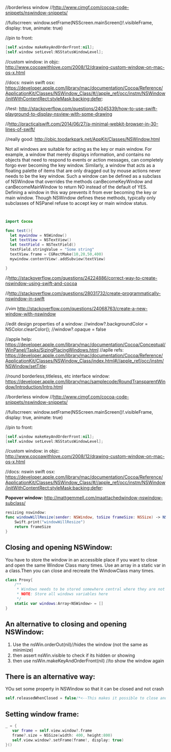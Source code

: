 //borderless window
//http://www.cimgf.com/cocoa-code-snippets/nswindow-snippets/

//fullscrreen: window.setFrame(NSScreen.mainScreen()!.visibleFrame, display: true, animate: true)

//pin to front:
```swift
[self.window makeKeyAndOrderFront:nil];
[self.window setLevel:NSStatusWindowLevel];
```

//custom window: in objc: http://www.cocoawithlove.com/2008/12/drawing-custom-window-on-mac-os-x.html

//docs: nswin swift osx: https://developer.apple.com/library/mac/documentation/Cocoa/Reference/ApplicationKit/Classes/NSWindow_Class/#//apple_ref/occ/instm/NSWindow/initWithContentRect:styleMask:backing:defer:

//test: http://stackoverflow.com/questions/24045339/how-to-use-swift-playground-to-display-nsview-with-some-drawing


//http://practicalswift.com/2014/06/27/a-minimal-webkit-browser-in-30-lines-of-swift/

 //really good: http://objc.toodarkpark.net/AppKit/Classes/NSWindow.html


 Not all windows are suitable for acting as the key or main window.
 For example, a window that merely displays information, and contains no objects that need to respond to events or action messages, can completely forgo ever becoming the key window. Similarly, a window that acts as a floating palette of items that are only dragged out by mouse actions never needs to be the key window. Such a window can be defined as a subclass of NSWindow that overrides the methods canBecomeKeyWindow and canBecomeMainWindow to return NO instead of the default of YES. Defining a window in this way prevents it from ever becoming the key or main window. Though NSWindow defines these methods, typically only subclasses of NSPanel refuse to accept key or main window status.



 ```swift


import Cocoa

func test(){
   let mywindow = NSWindow()
   let textView = NSTextView()
   let textField = NSTextField()
   textField.stringValue = "Some string"
   textView.frame = CGRectMake(10,20,50,400)
   mywindow.contentView!.addSubview(textView)

}

```

 //http://stackoverflow.com/questions/24224886/correct-way-to-create-nswindow-using-swift-and-cocoa

 //http://stackoverflow.com/questions/28031732/create-programmatically-nswindow-in-swift


 //vim http://stackoverflow.com/questions/24068763/create-a-new-window-with-nswindow




 //edit design properties of a window:
 //window?.backgroundColor = NSColor.clearColor();
//window?.opaque = false


//apple help: https://developer.apple.com/library/mac/documentation/Cocoa/Conceptual/WinPanel/Tasks/SizingPlacingWindows.html
//aplle refs: https://developer.apple.com/library/mac/documentation/Cocoa/Reference/ApplicationKit/Classes/NSWindow_Class/index.html#//apple_ref/occ/instm/NSWindow/setTitle:

//round borderless,titleless, etc interface window: https://developer.apple.com/library/mac/samplecode/RoundTransparentWindow/Introduction/Intro.html

//borderless window
//http://www.cimgf.com/cocoa-code-snippets/nswindow-snippets/

//fullscrreen: window.setFrame(NSScreen.mainScreen()!.visibleFrame, display: true, animate: true)

//pin to front:
```swift
[self.window makeKeyAndOrderFront:nil];
[self.window setLevel:NSStatusWindowLevel];
```

//custom window: in objc: http://www.cocoawithlove.com/2008/12/drawing-custom-window-on-mac-os-x.html


//docs: nswin swift osx: https://developer.apple.com/library/mac/documentation/Cocoa/Reference/ApplicationKit/Classes/NSWindow_Class/#//apple_ref/occ/instm/NSWindow/initWithContentRect:styleMask:backing:defer:




**Popover window:**
http://mattgemmell.com/maattachedwindow-nswindow-subclass/


```swift
resizing nswindow:
func windowWillResize(sender: NSWindow, toSize frameSize: NSSize) -> NSSize {
    Swift.print("windowWillResize")
    return frameSize
}
```

## Closing and opening NSWindow:

You have to store the window in an accessible place if you want to close and open the same Window Class many times. Use an array in a static var in a class.Then you can close and recreate the WindowClass many times.

```swift
class Proxy{
    /**
     * Windows needs to be stored somewhere central where they are not re-written over. So that we can close and reopen windows whenever
     * NOTE: Store all windows variables here
     */
    static var windows:Array<NSWindow> = []
}
```

## An alternative to closing and opening NSWindow:

1. Use the nsWin.orderOut(nil)//hides the window (not the same as minimize)
2. then assert nsWin.visible to check if its hidden or showing
3. then use nsWin.makeKeyAndOrderFront(nil) //to show the window again

## There is an alternative way:
YOu set some property in NSWindow so that it can be closed and not crash

```swift
self.releasedWhenClosed = false/*<--This makes it possible to close and open the same window programtically, true for panels, false for unique docwin etc*/
```


## Setting window frame:

```swift
_ = {
   var frame = self.view.window?.frame
   frame?.size = NSSize(width: 400, height:800)
   self.view.window?.setFrame(frame!, display: true)
}()
```
